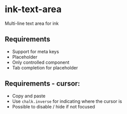# ink-text-area
Multi-line text area for ink

## Requirements

- Support for meta keys
- Placeholder
- Only controlled component
- Tab completion for placeholder


## Requirements - cursor:

 - Copy and paste
 - Use `chalk.inverse` for indicating where the cursor is
 - Possible to disable / hide if not focused

